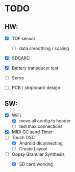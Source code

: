 # TODO

## HW:

- [x] TOF sensor
    * [ ] data smoothing / scaling
- [x] SDCARD
- [x] Battery transducer test 
- [ ] Servo 
- [ ] PCB / stripboard design


## SW:

- [x] WiFi
    * [x] move all config to header
    * [ ] test max connections
- [x] MIDI CC send Timer
- [ ] Touch OSC
    * [x] Android diconnecting
    * [ ] Create Layout
- [ ] Oopsy Granular Synthesis
    * [x] SD card working



